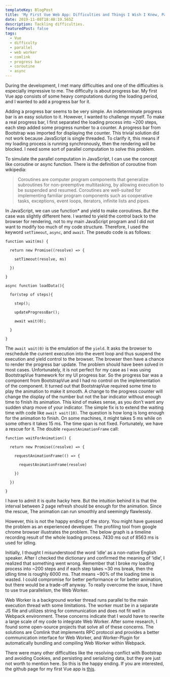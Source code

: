 ```yaml
---
templateKey: BlogPost
title: 'My First Vue Web App: Difficulties and Things I Wish I Knew, Part 3'
date: 2019-11-08T18:48:19.565Z
description: Tackling difficulties.
featuredPost: false
tags:
  - Vue
  - difficulty
  - parallel
  - web worker
  - comlink
  - progress bar
  - coroutine
  - async
---
```

During the development, I met many difficulties and one of the difficulties is especially impressive to me. The difficulty is about progress bar. My first Vue app consists of some heavy computations during the loading period, and I wanted to add a progress bar for it.



Adding a progress bar seems to be very simple. An indeterminate progress bar is an easy solution to it. However, I wanted to challenge myself.  To make a real progress bar, I first separated the loading process into ~200 steps, each step added some progress number to a counter. A progress bar from Bootstrap was imported for displaying the counter. This trivial solution did not work because JavaScript is single threaded. To clarify it, this means if my loading process is running synchronously, then the rendering will be blocked. I need some sort of parallel computation to solve this problem. 



To simulate the parallel computation in JavaScript, I can use the concept like coroutine or async function. There is the definition of coroutine from wikipedia:

> Coroutines are computer program components that generalize subroutines for non-preemptive multitasking, by allowing execution to be suspended and resumed. Coroutines are well-suited for implementing familiar program components such as cooperative tasks, exceptions, event loops, iterators, infinite lists and pipes.

In JavaScript, we can use function* and yield to make coroutines. But the case was slightly different here. I wanted to yield the control back to the browser for rendering, not to my main JavaScript program and I did not want to modify too much of my code structure. Therefore, I used the keyword `setTimeout`, `async`, and `await`. The pseudo code is as follows: 

<?prettify lang=js?>
```
function wait(ms) {

  return new Promise((resolve) => {

    setTimeout(resolve, ms)

  })

}

async function loadData(){

  for(step of steps){ 

    step();

    updateProgressBar();

    await wait(0);

  }

}
```


The `await wait(0)` is the emulation of the `yield`. It asks the browser to reschedule the current execution into the event loop and thus suspend the execution and yield control to the browser. The browser then have a chance to render the progress bar update. The problem should have been solved in most cases. Unfortunately, it is not perfect for my case as I was using BootstrapVue framework for my UI progress bar. So the progress bar was a component from BootstrapVue and I had no control on the implementation of the component. It turned out that BootstrapVue required some time to play the animation to make it smooth. A change to the progress counter will change the display of the number but not the bar indicator without enough time to finish its animation. This kind of makes sense, as you don’t want any sudden sharp move of your indicator. The simple fix is to extend the waiting time with code like `await wait(10)`. The question is how long is long enough for the animation to finish. On some machines, it might takes 5 ms while on some others it takes 15 ms. The time span is not fixed. Fortunately, we have a rescue for it. The double `requestAnimationFrame` call:

<?prettify lang=js?>
```
function waitForAnimation() {

  return new Promise((resolve) => {

    requestAnimationFrame(() => {

      requestAnimationFrame(resolve)

    })
 
  })

}
```

I have to admit it is quite hacky here. But the intuition behind it is that the interval between 2 page refresh should be enough for the animation. Since the rescue, The animation can run smoothly and seemingly flawlessly.



However, this is not the happy ending of the story. You might have guessed the problem as an experienced developer. The profiling tool from google chrome browser illustrates the problem. The below graph is a timeline recording result of the whole loading process. 7430 ms out of 8563 ms is used for idling.


Initially, I thought I misunderstood the word ‘idle’ as a non-native English speaker. After I checked the dictionary and confirmed the meaning of ‘idle’, I realized that something went wrong. Remember that I broke my loading process into \~200 steps and if each step takes \~30 ms break, then the idling time is roughly 6000 ms. That means ~90% of the loading time is wasted. I could compromise for better performance or for better animation, but there would be a trade-off anyway. To really overcome the issue, I have to use true parallelism, the Web Worker.

Web Worker is a background worker thread runs parallel to the main execution thread with some limitations. The worker must be in a separate JS file and utilizes string for communication and does not fit well in Webpack environment. These concerns indicate that I would have to rewrite a large scale of my code to integrate Web Worker. After some research, I found some open-source projects that solve all of these concerns. The solutions are Comlink that implements RPC protocol and provides a better communication interface for Web Worker, and Worker-Plugin for automatically bundling and compiling Web Worker within Webpack. 



There were many other difficulties like the resolving conflict with Bootstrap and avoiding Cookies, and persisting and serializing data, but they are just not worth to mention here. So this is the happy ending. If you are interested, the github page for my first Vue app is [this](https://github.com/ewgdg/gacha-simulator).
